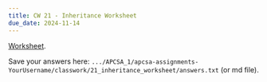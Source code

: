 ```yaml
---
title: CW 21 - Inheritance Worksheet
due_date: 2024-11-14
---
```


[Worksheet](https://github.com/novillo-cs/apcsa_material/blob/main/classwork/21_inheritance_worksheet/inheritance_worksheet.pdf).

Save your answers here: `.../APCSA_1/apcsa-assignments-YourUsername/classwork/21_inheritance_worksheet/answers.txt` (or md file).

